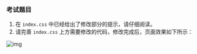 ### 考试题目

1. 在 `index.css` 中已经给出了修改部分的提示，请仔细阅读。
2. 请完善 `index.css` 上方需要修改的代码，修改完成后，页面效果如下所示：

![img](https://doc.shiyanlou.com/courses/7835/1777363/5d27bc09528cab3d4c0db447ce2dfa95-0/wm)
